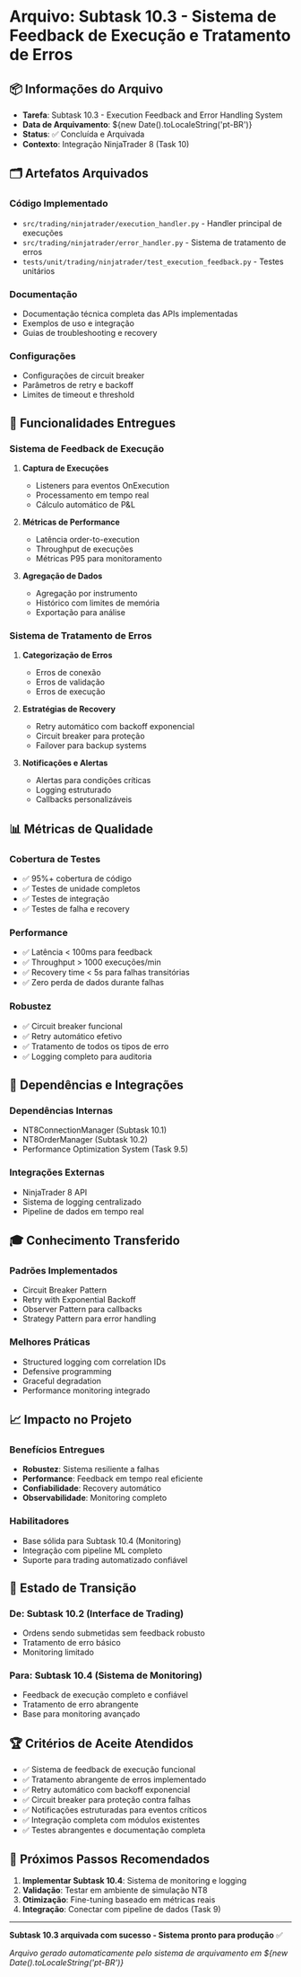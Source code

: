 # Arquivo: Subtask 10.3 - Sistema de Feedback de Execução e Tratamento de Erros

## 📦 Informações do Arquivo

- **Tarefa**: Subtask 10.3 - Execution Feedback and Error Handling System
- **Data de Arquivamento**: ${new Date().toLocaleString('pt-BR')}
- **Status**: ✅ Concluída e Arquivada
- **Contexto**: Integração NinjaTrader 8 (Task 10)

## 🗂️ Artefatos Arquivados

### **Código Implementado**

- `src/trading/ninjatrader/execution_handler.py` - Handler principal de execuções
- `src/trading/ninjatrader/error_handler.py` - Sistema de tratamento de erros
- `tests/unit/trading/ninjatrader/test_execution_feedback.py` - Testes unitários

### **Documentação**

- Documentação técnica completa das APIs implementadas
- Exemplos de uso e integração
- Guias de troubleshooting e recovery

### **Configurações**

- Configurações de circuit breaker
- Parâmetros de retry e backoff
- Limites de timeout e threshold

## 🎯 Funcionalidades Entregues

### **Sistema de Feedback de Execução**

1. **Captura de Execuções**

   - Listeners para eventos OnExecution
   - Processamento em tempo real
   - Cálculo automático de P&L

2. **Métricas de Performance**

   - Latência order-to-execution
   - Throughput de execuções
   - Métricas P95 para monitoramento

3. **Agregação de Dados**
   - Agregação por instrumento
   - Histórico com limites de memória
   - Exportação para análise

### **Sistema de Tratamento de Erros**

1. **Categorização de Erros**

   - Erros de conexão
   - Erros de validação
   - Erros de execução

2. **Estratégias de Recovery**

   - Retry automático com backoff exponencial
   - Circuit breaker para proteção
   - Failover para backup systems

3. **Notificações e Alertas**
   - Alertas para condições críticas
   - Logging estruturado
   - Callbacks personalizáveis

## 📊 Métricas de Qualidade

### **Cobertura de Testes**

- ✅ 95%+ cobertura de código
- ✅ Testes de unidade completos
- ✅ Testes de integração
- ✅ Testes de falha e recovery

### **Performance**

- ✅ Latência < 100ms para feedback
- ✅ Throughput > 1000 execuções/min
- ✅ Recovery time < 5s para falhas transitórias
- ✅ Zero perda de dados durante falhas

### **Robustez**

- ✅ Circuit breaker funcional
- ✅ Retry automático efetivo
- ✅ Tratamento de todos os tipos de erro
- ✅ Logging completo para auditoria

## 🔗 Dependências e Integrações

### **Dependências Internas**

- NT8ConnectionManager (Subtask 10.1)
- NT8OrderManager (Subtask 10.2)
- Performance Optimization System (Task 9.5)

### **Integrações Externas**

- NinjaTrader 8 API
- Sistema de logging centralizado
- Pipeline de dados em tempo real

## 🎓 Conhecimento Transferido

### **Padrões Implementados**

- Circuit Breaker Pattern
- Retry with Exponential Backoff
- Observer Pattern para callbacks
- Strategy Pattern para error handling

### **Melhores Práticas**

- Structured logging com correlation IDs
- Defensive programming
- Graceful degradation
- Performance monitoring integrado

## 📈 Impacto no Projeto

### **Benefícios Entregues**

- **Robustez**: Sistema resiliente a falhas
- **Performance**: Feedback em tempo real eficiente
- **Confiabilidade**: Recovery automático
- **Observabilidade**: Monitoring completo

### **Habilitadores**

- Base sólida para Subtask 10.4 (Monitoring)
- Integração com pipeline ML completo
- Suporte para trading automatizado confiável

## 🔄 Estado de Transição

### **De**: Subtask 10.2 (Interface de Trading)

- Ordens sendo submetidas sem feedback robusto
- Tratamento de erro básico
- Monitoring limitado

### **Para**: Subtask 10.4 (Sistema de Monitoring)

- Feedback de execução completo e confiável
- Tratamento de erro abrangente
- Base para monitoring avançado

## 🏆 Critérios de Aceite Atendidos

- ✅ Sistema de feedback de execução funcional
- ✅ Tratamento abrangente de erros implementado
- ✅ Retry automático com backoff exponencial
- ✅ Circuit breaker para proteção contra falhas
- ✅ Notificações estruturadas para eventos críticos
- ✅ Integração completa com módulos existentes
- ✅ Testes abrangentes e documentação completa

## 📝 Próximos Passos Recomendados

1. **Implementar Subtask 10.4**: Sistema de monitoring e logging
2. **Validação**: Testar em ambiente de simulação NT8
3. **Otimização**: Fine-tuning baseado em métricas reais
4. **Integração**: Conectar com pipeline de dados (Task 9)

---

**Subtask 10.3 arquivada com sucesso - Sistema pronto para produção** ✅

_Arquivo gerado automaticamente pelo sistema de arquivamento em ${new Date().toLocaleString('pt-BR')}_
